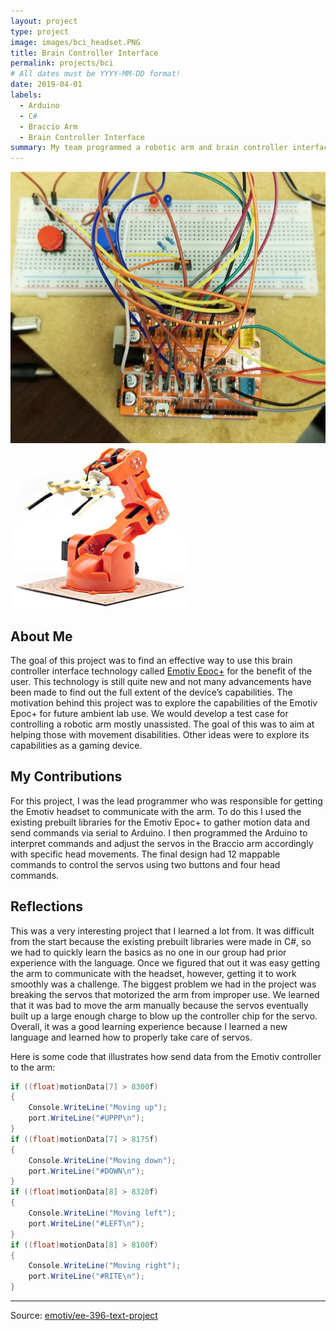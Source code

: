 ```yaml
---
layout: project
type: project
image: images/bci_headset.PNG
title: Brain Controller Interface
permalink: projects/bci
# All dates must be YYYY-MM-DD format!
date: 2019-04-01
labels:
  - Arduino
  - C#
  - Braccio Arm
  - Brain Controller Interface
summary: My team programmed a robotic arm and brain controller interface to interact with each other.
---
```


<div class="ui small rounded images">
  <img class="ui image" src="../images/bci_arduino.PNG">
  <img class="ui image" src="../images/bci_arm.PNG">
</div>

## About Me

The goal of this project was to find an effective way to use this brain controller interface technology called [Emotiv Epoc+](https://www.emotiv.com/) for the benefit of the user. This technology is still quite new and not many advancements have been made to find out the full extent of the device’s capabilities. The motivation behind this project was to explore the capabilities of the Emotiv Epoc+ for future ambient lab use. We would develop a test case for controlling a robotic arm mostly unassisted. The goal of this was to aim at helping those with movement disabilities. Other ideas were to explore its capabilities as a gaming device.

## My Contributions

For this project, I was the lead programmer who was responsible for getting the Emotiv headset to communicate with the arm. To do this I used the existing prebuilt libraries for the Emotiv Epoc+ to gather motion data and send commands via serial to Arduino. I then programmed the Arduino to interpret commands and adjust the servos in the Braccio arm accordingly with specific head movements. The final design had 12 mappable commands to control the servos using two buttons and four head commands.

## Reflections

This was a very interesting project that I learned a lot from. It was difficult from the start because the existing prebuilt libraries were made in C#, so we had to quickly learn the basics as no one in our group had prior experience with the language. Once we figured that out it was easy getting the arm to communicate with the headset, however, getting it to work smoothly was a challenge. The biggest problem we had in the project was breaking the servos that motorized the arm from improper use. We learned that it was bad to move the arm manually because the servos eventually built up a large enough charge to blow up the controller chip for the servo. Overall, it was a good learning experience because I learned a new language and learned how to properly take care of servos.

Here is some code that illustrates how send data from the Emotiv controller to the arm:

```C#
if ((float)motionData[7] > 8300f)
{
    Console.WriteLine("Moving up");
    port.WriteLine("#UPPP\n");
}
if ((float)motionData[7] > 8175f)
{
    Console.WriteLine("Moving down");
    port.WriteLine("#DOWN\n");
}
if ((float)motionData[8] > 8320f)
{
    Console.WriteLine("Moving left");
    port.WriteLine("#LEFT\n");
}
if ((float)motionData[8] > 8100f)
{
    Console.WriteLine("Moving right");
    port.WriteLine("#RITE\n");
}
```
<hr>
<div class="ui embed" data-source="https://youtu.be/ennlXDwQofc" data-id="ennlXDwQofc" >
</div>

Source: <a href="https://github.com/nchu277/EE396"><i class="large github icon "></i>emotiv/ee-396-text-project</a>


